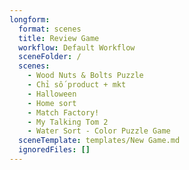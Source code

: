 ```yaml
---
longform:
  format: scenes
  title: Review Game
  workflow: Default Workflow
  sceneFolder: /
  scenes:
    - Wood Nuts & Bolts Puzzle
    - Chỉ số product + mkt
    - Halloween
    - Home sort
    - Match Factory!
    - My Talking Tom 2
    - Water Sort - Color Puzzle Game
  sceneTemplate: templates/New Game.md
  ignoredFiles: []
---
```

